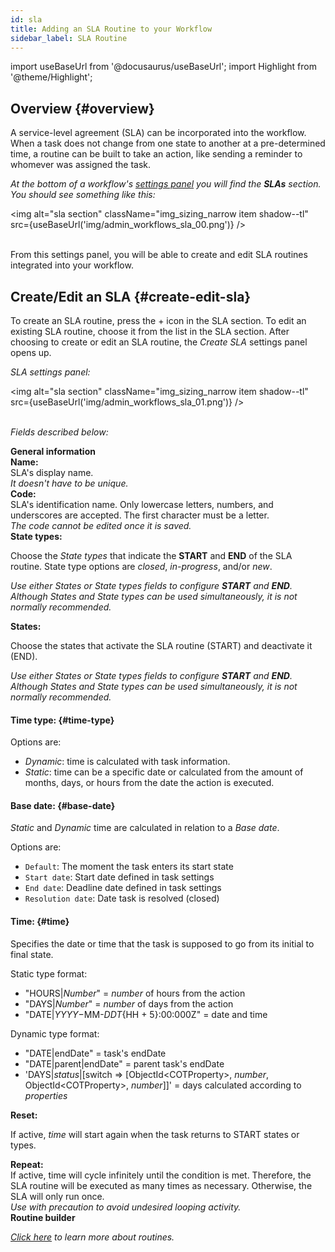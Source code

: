 ```yaml
---
id: sla
title: Adding an SLA Routine to your Workflow
sidebar_label: SLA Routine
---
```

import useBaseUrl from '@docusaurus/useBaseUrl'; 
import Highlight from '@theme/Highlight';



## Overview {#overview}

A service-level agreement (SLA) can be incorporated into the workflow. When a task does not change from one state to another at a pre-determined time, a routine can be built to take an action, like sending a reminder to whomever was assigned the task.

_At the bottom of a workflow's [settings panel](#edit-a-single-workflow) you will find the **SLAs** section. You should see something like this:_

<img alt="sla section" className="img_sizing_narrow item shadow--tl" src={useBaseUrl('img/admin_workflows_sla_00.png')} />
<br/>
<br/>

From this settings panel, you will be able to create and edit SLA routines integrated into your workflow.

## Create/Edit an SLA {#create-edit-sla}

To create an SLA routine, press the <span className="badge badge--secondary">+</span> icon in the SLA section. To edit an existing SLA routine, choose it from the list in the SLA section. After choosing to create or edit an SLA routine, the _Create SLA_ settings panel opens up. 

_SLA settings panel:_

<img alt="sla section" className="img_sizing_narrow item shadow--tl" src={useBaseUrl('img/admin_workflows_sla_01.png')} />
<br/>
<br/>

_Fields described below:_

<div className="container box">
<div className="row table-row-title">
<div className="col col--12"><b>General information</b></div>
</div>
<div className="row table-row-1">
<div className="col col--2"><b>Name:</b></div>
<div className="col col--6">SLA's display name.</div>
<div className="col col--4"><em>It doesn't have to be unique.</em></div>
</div>
<div className="row table-row-2">
<div className="col col--2"><b>Code:</b></div>
<div className="col col--6">SLA's identification name. Only lowercase letters, numbers, and underscores are accepted. The first character must be a letter.</div>
<div className="col col--4"><em> The code cannot be edited once it is saved.</em></div>
</div>
<div className="row table-row-1">
<div className="col col--2"><b>State types:</b></div>
<div className="col col--6">

Choose the _State types_ that indicate the **START** and **END** of the SLA routine. State type options are _closed_, _in-progress_, and/or _new_.

</div>
<div className="col col--4"><em>

Use either _States_ or _State types_ fields to configure **START** and **END**. Although _States_ and _State types_ can be used simultaneously, it is not normally recommended.

</em></div>
</div>
<div className="row table-row-2">
<div className="col col--2"><b>States:</b></div>
<div className="col col--6">

Choose the states that activate the SLA routine (START) and deactivate it (END). 

</div>
<div className="col col--4"><em>

Use either _States_ or _State types_ fields to configure **START** and **END**. Although _States_ and _State types_ can be used simultaneously, it is not normally recommended.

</em></div>
</div>
<div className="row table-row-1">
<div className="col col--2"><b>

#### Time type: {#time-type}

</b></div>
<div className="col col--7">

Options are: 
- _Dynamic_: time is calculated with task information.
- _Static_: time can be a specific date or calculated from the amount of months, days, or hours from the date the action is executed.

</div>

<div className="col col--3"><em></em></div>
</div>
<div className="row table-row-2">
<div className="col col--2"><b>

#### Base date: {#base-date}

</b></div>
<div className="col col--3">

_Static_ and _Dynamic_ time are calculated in relation to a _Base date_. 

</div>
<div className="col col--7">

Options are: 
- `Default`: The moment the task enters its start state
- `Start date`: Start date defined in task settings
- `End date`: Deadline date defined in task settings
- `Resolution date`: Date task is resolved (closed)

</div>
</div>
<div className="row table-row-1">
<div className="col col--2"><b>

#### Time: {#time}

</b></div>
<div className="col col--3">

Specifies the date or time that the task is supposed to go from its initial to final state.

</div>
<div className="col col--7">

Static type format:
- "HOURS|*Number*" = *number* of hours from the action
- "DAYS|*Number*" = *number* of days from the action
- "DATE|$YYYY-$MM-$DDT${HH + 5}:00:000Z" = date and time

Dynamic type format:
- "DATE|endDate" = task's endDate
- "DATE|parent&#124;endDate" = parent task's endDate
- 'DAYS|*status*|[switch => [ObjectId<COTProperty\>, _number_, ObjectId<COTProperty\>, _number_]]' = days calculated according to _properties_

</div>
</div>

<div className="row table-row-2">
<div className="col col--2"><b>Reset:</b></div>
<div className="col col--6">

If active, _time_ will start again when the task returns to START states or types.

</div>
<div className="col col--4"><em></em></div>
</div>
<div className="row table-row-1">
<div className="col col--2"><b>Repeat:</b></div>
<div className="col col--6">If active, time will cycle infinitely until the condition is met. Therefore, the SLA routine will be executed as many times as necessary. Otherwise, the SLA will only run once.</div>
<div className="col col--4"><em>Use with precaution to avoid undesired looping activity.</em></div>
</div>
<div className="row table-row-title">
<div className="col col--12"><b>Routine builder</b></div>
</div>
<div className="row table-row-2">
<div className="col col--12"><em>

[Click here](/docs/documentation/automation/admin_routine) to learn more about routines.

</em></div>
</div>
</div>
<br/>